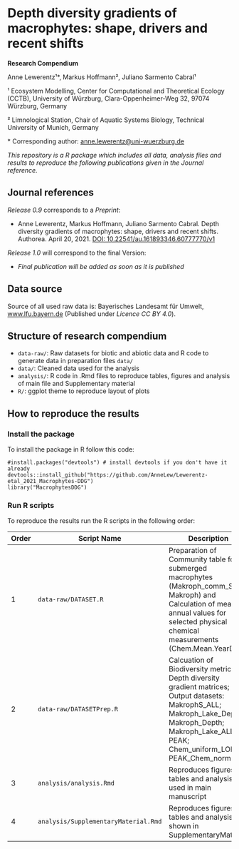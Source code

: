 # Depth diversity gradients of macrophytes: shape, drivers and recent shifts 

**Research Compendium**

<!-- badges: start -->

<!-- badges: end -->

Anne Lewerentz¹\*, Markus Hoffmann², Juliano Sarmento Cabral¹

¹ Ecosystem Modelling, Center for Computational and Theoretical Ecology (CCTB), University of Würzburg, Clara-Oppenheimer-Weg 32, 97074 Würzburg, Germany

² Limnological Station, Chair of Aquatic Systems Biology, Technical University of Munich, Germany

\* Corresponding author: [anne.lewerentz\@uni-wuerzburg.de](mailto:anne.lewerentz@uni-wuerzburg.de)

*This repository is a R package which includes all data, analysis files and results to reproduce the following publications given in the Journal reference.*

## Journal references

*Release 0.9* corresponds to a *Preprint*:

-   Anne Lewerentz, Markus Hoffmann, Juliano Sarmento Cabral. Depth diversity gradients of macrophytes: shape, drivers and recent shifts. Authorea. April 20, 2021. [DOI: 10.22541/au.161893346.60777770/v1](https://www.authorea.com/users/409017/articles/518802-depth-diversity-gradients-of-macrophytes-shape-drivers-and-recent-shifts?commit=50fa6e716400b5957bbe4ecfedd786b3ef8255de)

*Release 1.0* will correspond to the final Version:

-   *Final publication will be added as soon as it is published*

## Data source

Source of all used raw data is: Bayerisches Landesamt für Umwelt, www.lfu.bayern.de (Published under *Licence CC BY 4.0*).


## Structure of research compendium

-   `data-raw/`: Raw datasets for biotic and abiotic data and R code to generate data in preparation files `data/`
-   `data/`: Cleaned data used for the analysis
-   `analysis/`: R code in .Rmd files to reproduce tables, figures and analysis of main file and Supplementary material
-   `R/`: ggplot theme to reproduce layout of plots


## How to reproduce the results

### Install the package

To install the package in R follow this code:

    #install.packages("devtools") # install devtools if you don't have it already
    devtools::install_github("https://github.com/AnneLew/Lewerentz-etal_2021_Macrophytes-DDG")
    library("MacrophytesDDG")

### Run R scripts

To reproduce the results run the R scripts in the following order:

| Order | Script Name                          | Description                                                                                                                                                                             |
|-------|--------------------------------------|-----------------------------------------------------------------------------------------------------------------------------------------------------------------------------------------|
| 1     | `data-raw/DATASET.R`                | Preparation of Community table for submerged macrophytes (Makroph_comm_S; Makroph) and Calculation of mean annual values for selected physical chemical measurements (Chem.Mean.YearDF) |
| 2     | `data-raw/DATASETPrep.R`             | Calcuation of Biodiversity metrices & Depth diversity gradient matrices; Output datasets: MakrophS_ALL; Makroph_Lake_DepthS; Makroph_Depth; Makroph_Lake_ALL; PEAK; Chem_uniform_LOIx; PEAK_Chem_norm      |
| 3     | `analysis/analysis.Rmd`              | Reproduces figures, tables and analysis used in main manuscript                                                                                                                         |
| 4     | `analysis/SupplementaryMaterial.Rmd` | Reproduces figures, tables and analysis shown in SupplementaryMaterial                                                                                                                  |

